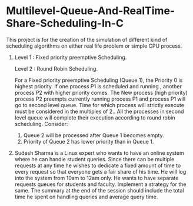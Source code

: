 # Multilevel-Queue-And-RealTime-Share-Scheduling-In-C
This project is for the creation of the simulation of different kind of scheduling algorithms on either real life problem or simple CPU process.
1) Level 1 : Fixed priority preemptive Scheduling.
   
   Level 2 : Round Robin Scheduling.
   
   For a Fixed priority preemptive Scheduling (Queue 1), the Priority 0 is highest priority. If one
   process P1 is scheduled and running , another process P2 with higher priority comes. The New
   process (high priority) process P2 preempts currently running process P1 and process P1 will go
   to second level queue. Time for which process will strictly execute must be considered in the
   multiples of 2..
   All the processes in second level queue will complete their execution according to round robin
   scheduling.
   Consider: 
   1. Queue 2 will be processed after Queue 1 becomes empty.
   2. Priority of Queue 2 has lower priority than in Queue 1.
 
2) Sudesh Sharma is a Linux expert who wants to have an online system where he can
   handle student queries. Since there can be multiple requests at any time he wishes to dedicate a
   fixed amount of time to every request so that everyone gets a fair share of his time. He will log
   into the system from 10am to 12am only. He wants to have separate requests queues for students
   and faculty. Implement a strategy for the same. The summary at the end of the session should
   include the total time he spent on handling queries and average query time.
   
